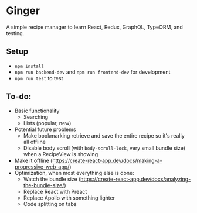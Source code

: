 # Ginger

A simple recipe manager to learn React, Redux, GraphQL, TypeORM, and testing.

## Setup

- `npm install`
- `npm run backend-dev` and `npm run frontend-dev` for development
- `npm run test` to test

## To-do:

- Basic functionality
  - Searching
  - Lists (popular, new)
- Potential future problems
  - Make bookmarking retrieve and save the entire recipe so it's really all offline
  - Disable body scroll (with `body-scroll-lock`, very small bundle size) when a RecipeView is showing
- Make it offline (https://create-react-app.dev/docs/making-a-progressive-web-app/)
- Optimization, when most everything else is done:
  - Watch the bundle size (https://create-react-app.dev/docs/analyzing-the-bundle-size/)
  - Replace React with Preact
  - Replace Apollo with something lighter
  - Code splitting on tabs

